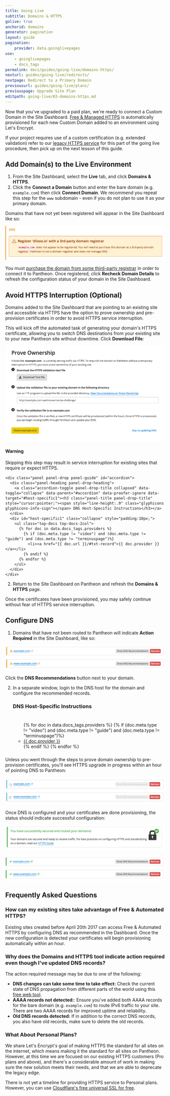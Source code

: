```yaml
---
title: Going Live
subtitle: Domains & HTTPS
golive: true
anchorid: domains
generator: pagination
layout: guide
pagination:
    provider: data.goinglivepages
use:
    - goinglivepages
    - docs_tags
permalink: docs/guides/going-live/domains-https/
nexturl: guides/going-live/redirects/
nextpage: Redirect to a Primary Domain
previousurl: guides/going-live/plans/
previouspage: Upgrade Site Plan
editpath: going-live/03-domains-https.md
---
```

Now that you've upgraded to a paid plan, we're ready to connect a Custom Domain in the Site Dashboard. [Free & Managed HTTPS](/docs/free-https/) is automatically provisioned for each new Custom Domain added to an environment using Let's Encrypt.

If your project requires use of a custom certification (e.g. extended validation) refer to our [legacy HTTPS service](/docs/enable-https/) for this part of the going live procedure, then pick up on the next lesson of this guide.

## Add Domain(s) to the Live Environment
1. From the Site Dashboard, select the **<span class="glyphicons glyphicons-cardio"></span> Live** tab, and click **<span class="glyphicons glyphicons-global"></span> Domains & HTTPS**.
2. Click the **Connect a Domain** button and enter the bare domain (e.g. `example.com`) then click **Connect Domain**. We recommend you repeat this step for the `www` subdomain - even if you do not plan to use it as your primary domain.

  Domains that have not yet been registered will appear in the Site Dashboard like so:

  ![Domain & HTTPS Status: Not Registered](/source/docs/assets/images/dashboard/domains/not-registered.png)

  You must [purchase the domain from some third-party registrar](https://whois.icann.org/en/domain-name-registration-process) in order to connect it to Pantheon. Once registered, click **Recheck Domain Details** to refresh the configuration status of your domain in the Site Dashboard.

## Avoid HTTPS Interruption (Optional)
Domains added to the Site Dashboard that are pointing to an existing site and accessible via HTTPS have the option to prove ownership and pre-provision certificates in order to avoid HTTPS service interruption.

This will kick off the automated task of generating your domain's HTTPS certificate, allowing you to switch DNS destinations from your existing site to your new Pantheon site without downtime. Click **<span class="glyphicons glyphicons-download-alt"></span> Download File**:

![Domain & HTTPS Status: Prove Ownership](/source/docs/assets/images/dashboard/domains/prove-ownership.png)

<div class="alert alert-danger">
<h4 class="info">Warning</h4>
Skipping this step may result in service interruption for existing sites that require or expect HTTPS.
</div>


    <div class="panel panel-drop panel-guide" id="accordion">
      <div class="panel-heading panel-drop-heading">
        <a class="accordion-toggle panel-drop-title collapsed" data-toggle="collapse" data-parent="#accordion" data-proofer-ignore data-target="#host-specific1"><h3 class="panel-title panel-drop-title" style="cursor:pointer;"><span style="line-height:.9" class="glyphicons glyphicons-info-sign"></span> DNS Host-Specific Instructions</h3></a>
      </div>
      <div id="host-specific1" class="collapse" style="padding:10px;">
        <ul class="top-docs top-docs-2col">
          {% for doc in data.docs_tags.providers %}
            {% if (doc.meta.type != "video") and (doc.meta.type != "guide") and (doc.meta.type != "terminuspage")%}
              <li><a href="{{ doc.url }}/#txt-record">{{ doc.provider }}</a></li>
            {% endif %}
          {% endfor %}
        </ul>
      </div>
    </div>

2. Return to the Site Dashboard on Pantheon and refresh the **<span class="glyphicons glyphicons-global"></span> Domains & HTTPS** page.

  Once the certificates have been provisioned, you may safely continue without fear of HTTPS service interruption.


## Configure DNS
1. Domains that have not been routed to Pantheon will indicate **Action Required** in the Site Dashboard, like so:

  ![Domain & HTTPS Status: Action Required](/source/docs/assets/images/dashboard/domains-status-action-required.png)

  Click the **DNS Recommendations** button next to your domain.

2. In a separate window, login to the DNS host for the domain and configure the recommended records.

    <div class="panel panel-drop panel-guide" id="accordion">
      <div class="panel-heading panel-drop-heading">
        <a class="accordion-toggle panel-drop-title collapsed" data-toggle="collapse" data-parent="#accordion" data-proofer-ignore data-target="#host-specific"><h3 class="panel-title panel-drop-title" style="cursor:pointer;"><span style="line-height:.9" class="glyphicons glyphicons-info-sign"></span> DNS Host-Specific Instructions</h3></a>
      </div>
      <div id="host-specific" class="collapse" style="padding:10px;">
        <ul class="top-docs top-docs-2col">
          {% for doc in data.docs_tags.providers %}
            {% if (doc.meta.type != "video") and (doc.meta.type != "guide") and (doc.meta.type != "terminuspage")%}
              <li><a href="{{ doc.url }}">{{ doc.provider }}</a></li>
            {% endif %}
          {% endfor %}
        </ul>
      </div>
    </div>

Unless you went through the steps to prove domain ownership to pre-provision certificates, you'll see HTTPS upgrade in progress within an hour of pointing DNS to Pantheon:

  ![Domain & HTTPS Status: Upgrading](/source/docs/assets/images/dashboard/domains-status-upgrading.png)

Once DNS is configured and your certificates are done provisioning, the status should indicate successful configuration:

![Domain & HTTPS Status: Successfully Secured and Routed](/source/docs/assets/images/dashboard/domains-status-secured.png)

![Domain & HTTPS Status: Successfully Routed](/source/docs/assets/images/dashboard/domains-status-success.png)


## Frequently Asked Questions
### How can my existing sites take advantage of Free & Automated HTTPS?
Existing sites created before April 20th 2017 can access Free & Automated HTTPS by configuring DNS as recommended in the Dashboard. Once the new configuration is detected your certificates will begin provisioning automatically within an hour.

### Why does the Domains and HTTPS tool indicate action required even though I've updated DNS records?
The action required message may be due to one of the following:

  - **DNS changes can take some time to take effect:** Check the current state of DNS propagation from different parts of the world using this [free web tool](https://www.whatsmydns.net/).
  -  **AAAA records not detected:**: Ensure you've added both AAAA records for the bare domain (e.g. `example.com`) to route IPv6 traffic to your site. There are two AAAA records for improved uptime and reliability.
  - **Old DNS records detected:** If in addition to the correct DNS records, you also have old records, make sure to delete the old records.

### What About Personal Plans?
We share Let's Encrypt's goal of making HTTPS the standard for all sites on the internet, which means making it the standard for all sites on Pantheon. However, at this time we are focused on our existing HTTPS customers (Pro plans and above), and there's a considerable amount of work in making sure the new solution meets their needs, and that we are able to deprecate the legacy edge.

There is not yet a timeline for providing HTTPS service to Personal plans. However, you can use [Cloudflare's free universal SSL for free](/docs/guides/cloudflare-enable-https/).

